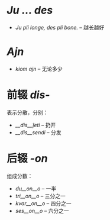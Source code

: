 # *Ju … des*

- *Ju pli longe, des pli bone.* – 越长越好
 

# *Ajn*

- *kiom ajn* – 无论多少
 

# 前辍 *dis-*

表示分散，分别：

- *__dis__ĵeti* – 扔开
- *__dis__sendi* – 分发
 

# 后辍 *-on*

组成分数：

- *du__on__o*   – 一半
- *tri__on__o*  – 三分之一
- *kvar__on__o* – 四分之一
- *ses__on__o*  – 六分之一
 
